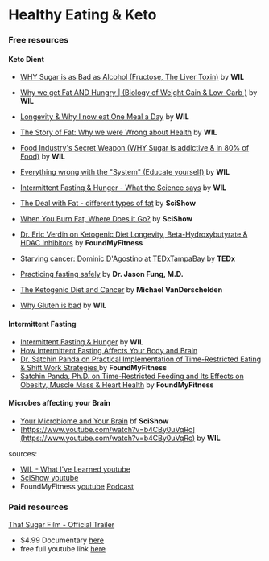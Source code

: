 # Healthy Eating & Keto

### Free resources

#### Keto Dient

* [WHY Sugar is as Bad as Alcohol (Fructose, The Liver Toxin)](https://www.youtube.com/watch?v=f_4Q9Iv7_Ao) by **WIL**
* [Why we get Fat AND Hungry | (Biology of Weight Gain & Low-Carb )](https://www.youtube.com/watch?v=KHaCKudtVi0) by **WIL**
* [Longevity & Why I now eat One Meal a Day](https://www.youtube.com/watch?v=PKfR6bAXr-c)  by **WIL**
* [The Story of Fat: Why we were Wrong about Health](https://www.youtube.com/watch?v=5S6-v37nOtY) by **WIL**
* [Food Industry's Secret Weapon (WHY Sugar is addictive & in 80% of Food)](https://www.youtube.com/watch?v=LPxIssabhTc) by **WIL**
* [Everything wrong with the "System" (Educate yourself)](https://www.youtube.com/watch?v=yzl7oX9FYGE) by **WIL**
* [Intermittent Fasting & Hunger - What the Science says](https://www.youtube.com/watch?v=dFT2IKmwyfg) by **WIL**

* [The Deal with Fat - different types of fat](https://youtu.be/mvvx2yQRbzQ) by **SciShow**
* [When You Burn Fat, Where Does it Go?](https://www.youtube.com/watch?v=C8ialLlcdcw) by **SciShow**
* [Dr. Eric Verdin on Ketogenic Diet Longevity, Beta-Hydroxybutyrate & HDAC Inhibitors](http://podbay.fm/show/818198322/e/1513144932) by **FoundMyFitness**
* [Starving cancer: Dominic D'Agostino at TEDxTampaBay](https://www.youtube.com/watch?v=3fM9o72ykww) by **TEDx**
* [Practicing fasting safely](https://www.dietdoctor.com/important-thing-practicing-fasting-safely) by **Dr. Jason Fung, M.D.**
* [The Ketogenic Diet and Cancer](https://www.youtube.com/watch?v=Q9socQcwPIs) by **Michael VanDerschelden**
* [Why Gluten is bad](https://www.youtube.com/watch?v=M0La27FNrA4) by **WIL**

#### Intermittent Fasting

* [Intermittent Fasting & Hunger](https://www.youtube.com/watch?v=dFT2IKmwyfg) by **WIL**
* [How Intermittent Fasting Affects Your Body and Brain](https://www.youtube.com/watch?v=Sgeh2w0j51w)
* [Dr. Satchin Panda on Practical Implementation of Time-Restricted Eating & Shift Work Strategies
](https://www.foundmyfitness.com/episodes/satchin-round-2)  by **FoundMyFitness**
* [Satchin Panda, Ph.D. on Time-Restricted Feeding and Its Effects on Obesity, Muscle Mass & Heart Health](https://www.foundmyfitness.com/episodes/satchin-panda) by **FoundMyFitness**

#### Microbes affecting your Brain

* [Your Microbiome and Your Brain](https://www.youtube.com/watch?v=2ycHwcV9MvM) bf **SciShow**
* [https://www.youtube.com/watch?v=b4CBy0uVqRc](https://www.youtube.com/watch?v=b4CBy0uVqRc) by **WIL**


sources:

* [WIL - What I've Learned youtube](https://www.youtube.com/channel/UCqYPhGiB9tkShZorfgcL2lA)
* [SciShow youtube](https://www.youtube.com/channel/UCZYTClx2T1of7BRZ86-8fow)
* FoundMyFitness [youtube](https://www.youtube.com/channel/UCWF8SqJVNlx-ctXbLswcTcA) [Podcast](http://podbay.fm/show/818198322)


### Paid resources

[That Sugar Film - Official Trailer](https://www.youtube.com/watch?v=6uaWekLrilY)
* $4.99 Documentary [here](https://itunes.apple.com/us/movie/that-sugar-film/id1004230408)
* free full youtube link [here](https://www.youtube.com/watch?v=w0QoMDYdL3g)
